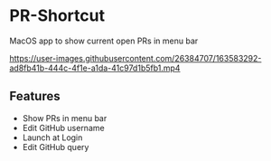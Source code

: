 # PR-Shortcut

MacOS app to show current open PRs in menu bar

https://user-images.githubusercontent.com/26384707/163583292-ad8fb41b-444c-4f1e-a1da-41c97d1b5fb1.mp4


## Features

- Show PRs in menu bar
- Edit GitHub username
- Launch at Login
- Edit GitHub query
